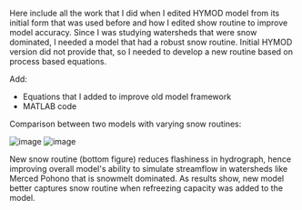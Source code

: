 Here include all the work that I did when I edited HYMOD model from its initial form that was used before and how I edited show routine to improve model accuracy. 
Since I was studying watersheds that were snow dominated, I needed a model that had a robust snow routine. Initial HYMOD version did not provide that, so I needed to
develop a new routine based on process based equations.

Add:
- Equations that I added to improve old model framework
- MATLAB code

Comparison between two models with varying snow routines:

![image](https://user-images.githubusercontent.com/111301407/195432657-0907e36e-d696-4c4a-8e37-fb822edd2ec7.png)
![image](https://user-images.githubusercontent.com/111301407/195432687-bffeb366-52ea-4b2e-ac74-cf76f17d8676.png)

New snow routine (bottom figure) reduces flashiness in hydrograph, hence improving overall model's ability to simulate streamflow in watersheds like Merced Pohono that is snowmelt dominated. As results show, new model better captures snow routine when refreezing capacity was added to the model.
